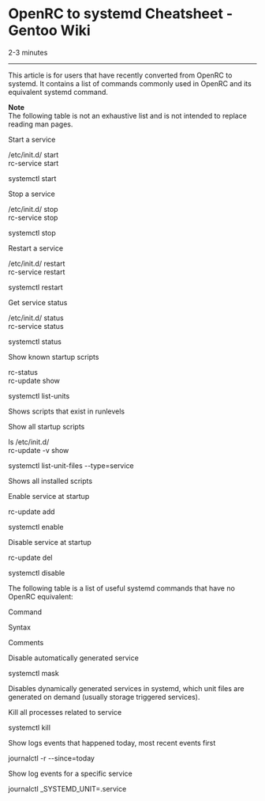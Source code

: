 # OpenRC to systemd Cheatsheet - Gentoo Wiki

2-3 minutes

---

This article is for users that have recently converted from OpenRC to systemd. It contains a list of commands commonly used in OpenRC and its equivalent systemd command.

**Note**  
The following table is not an exhaustive list and is not intended to replace reading man pages.

Start a service

/etc/init.d/<service> start  
rc-service <service> start

systemctl start <service>

Stop a service

/etc/init.d/<service> stop  
rc-service <service> stop

systemctl stop <service>

Restart a service

/etc/init.d/<service> restart  
rc-service <service> restart

systemctl restart <service>

Get service status

/etc/init.d/<service> status  
rc-service <service> status

systemctl status <service>

Show known startup scripts

rc-status  
rc-update show

systemctl list-units

Shows scripts that exist in runlevels

Show all startup scripts

ls /etc/init.d/  
rc-update -v show

systemctl list-unit-files --type=service

Shows all installed scripts

Enable service at startup

rc-update add <service> <runlevel>

systemctl enable <service>

Disable service at startup

rc-update del <service> <runlevel>

systemctl disable <service>

The following table is a list of useful systemd commands that have no OpenRC equivalent:

Command

Syntax

Comments

Disable automatically generated service

systemctl mask <service>

Disables dynamically generated services in systemd, which unit files are generated on demand (usually storage triggered services).

Kill all processes related to service

systemctl kill <service>

Show logs events that happened today, most recent events first

journalctl -r --since=today

Show log events for a specific service

journalctl _SYSTEMD_UNIT=<service>.service
